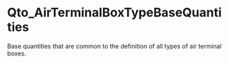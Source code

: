 # Qto_AirTerminalBoxTypeBaseQuantities

Base quantities that are common to the definition of all types of air terminal boxes.
<!-- end of short definition -->

